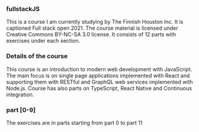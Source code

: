 ### fullstackJS
This is a course I am currently studying by The Finnish Houston Inc.
It is captioned Full stack open 2021. The course material is licensed under 
Creative Commons BY-NC-SA 3.0 license.
It consists of 12 parts with exercises under each section. 

### Details of the course
This course is an introduction to modern web development with JavaScript. 
The main focus is on single page applications implemented with React and 
supporting them with RESTful and GraphQL web services implemented with Node.js. 
Course has also parts on TypeScript, React Native and Continuous integration.

### part [0-9]
The exercises are in parts starting from part 0 to part 11

